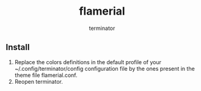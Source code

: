 <h1 align="center">flamerial</h1>
<p align="center">terminator</p>

## Install

1. Replace the colors definitions in the default profile of your
   ~/.config/terminator/config configuration file by the ones present in the
   theme file flamerial.conf.
2. Reopen terminator.

